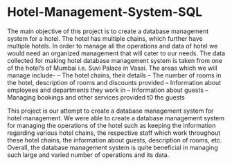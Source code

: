 # Hotel-Management-System-SQL
The main objective of this project is to create a database management system for a hotel. The hotel has multiple chains, which further have multiple hotels. In order to manage all the operations and data of hotel we would need an organized management that will cater to our needs. The data collected for making hotel database management system is taken from one of the hotel’s of Mumbai i.e. Suvi Palace in Vasai. The areas which we will manage include- 
–	The hotel chains, their details
–	The number of rooms in the hotel, description of rooms and discounts provided
–	Information about employees and departments they work in
–	Information about guests
–	Managing bookings and other services provided t0 the guests

This project is our attempt to create a database management system for hotel management. We were able to create a database management system for managing the operations of the hotel such as keeping the information regarding various hotel chains, the respective staff which work throughout these hotel chains, the information about guests, description of rooms, etc. Overall, the database management system is quite beneficial in managing such large and varied number of operations and its data.
